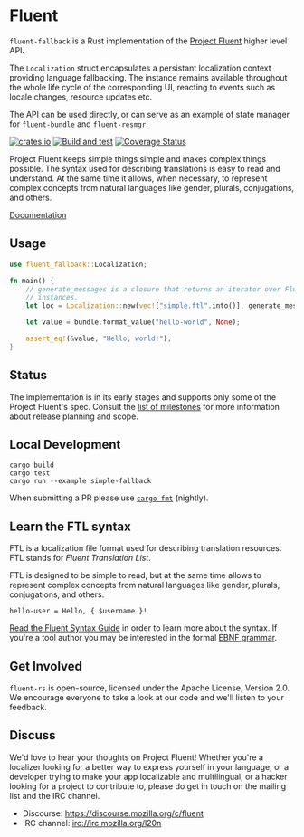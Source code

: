 # Fluent

`fluent-fallback` is a Rust implementation of the [Project Fluent][] higher level API.

The `Localization` struct encapsulates a persistant localization context providing
language fallbacking. The instance remains available throughout the whole life cycle of
the corresponding UI, reacting to events such as locale changes, resource updates etc.

The API can be used directly, or can serve as an example of state manager for `fluent-bundle` and `fluent-resmgr`. 

[![crates.io](https://img.shields.io/crates/v/fluent-fallback.svg)](https://crates.io/crates/fluent-fallback)
[![Build and test](https://github.com/projectfluent/fluent-rs/workflows/Build%20and%20test/badge.svg)](https://github.com/projectfluent/fluent-rs/actions?query=branch%3Amaster+workflow%3A%22Build+and+test%22)
[![Coverage Status](https://coveralls.io/repos/github/projectfluent/fluent-rs/badge.svg?branch=master)](https://coveralls.io/github/projectfluent/fluent-rs?branch=master)

Project Fluent keeps simple things simple and makes complex things possible.
The syntax used for describing translations is easy to read and understand.  At
the same time it allows, when necessary, to represent complex concepts from
natural languages like gender, plurals, conjugations, and others.

[Documentation][]

[Project Fluent]: http://projectfluent.org
[Documentation]: https://docs.rs/fluent/

Usage
-----

```rust
use fluent_fallback::Localization;

fn main() {
    // generate_messages is a closure that returns an iterator over FluentBundle
    // instances.
    let loc = Localization::new(vec!["simple.ftl".into()], generate_messages);

    let value = bundle.format_value("hello-world", None);

    assert_eq!(&value, "Hello, world!");
}
```


Status
------

The implementation is in its early stages and supports only some of the Project
Fluent's spec.  Consult the [list of milestones][] for more information about
release planning and scope.

[list of milestones]: https://github.com/projectfluent/fluent-rs/milestones


Local Development
-----------------

    cargo build
    cargo test
    cargo run --example simple-fallback

When submitting a PR please use  [`cargo fmt`][] (nightly).

[`cargo fmt`]: https://github.com/rust-lang-nursery/rustfmt


Learn the FTL syntax
--------------------

FTL is a localization file format used for describing translation resources.
FTL stands for _Fluent Translation List_.

FTL is designed to be simple to read, but at the same time allows to represent
complex concepts from natural languages like gender, plurals, conjugations, and
others.

    hello-user = Hello, { $username }!

[Read the Fluent Syntax Guide][] in order to learn more about the syntax.  If
you're a tool author you may be interested in the formal [EBNF grammar][].

[Read the Fluent Syntax Guide]: http://projectfluent.org/fluent/guide/
[EBNF grammar]: https://github.com/projectfluent/fluent/tree/master/spec


Get Involved
------------

`fluent-rs` is open-source, licensed under the Apache License, Version 2.0.  We
encourage everyone to take a look at our code and we'll listen to your
feedback.


Discuss
-------

We'd love to hear your thoughts on Project Fluent! Whether you're a localizer
looking for a better way to express yourself in your language, or a developer
trying to make your app localizable and multilingual, or a hacker looking for
a project to contribute to, please do get in touch on the mailing list and the
IRC channel.

 - Discourse: https://discourse.mozilla.org/c/fluent
 - IRC channel: [irc://irc.mozilla.org/l20n](irc://irc.mozilla.org/l20n)

